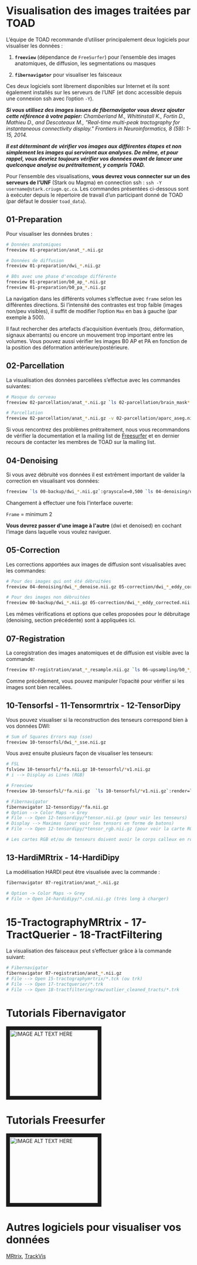 # Visualisation des images traitées par TOAD

L’équipe de TOAD recommande d’utiliser principalement deux logiciels pour visualiser les données :  

1. **`freeview`** (dépendance de `FreeSurfer`) pour l’ensemble des images anatomiques, de diffusion, les segmentations ou masques

2. **`fibernavigator`** pour visualiser les faisceaux

Ces deux logiciels sont librement disponibles sur Internet et ils sont également installés sur les serveurs de l’UNF (et donc accessible depuis une connexion ssh avec l’option `-Y`). 

***Si vous utilisez des images issues de fibernavigator vous devez ajouter cette référence à votre papier:*** *Chamberland M., Whittinstall K., Fortin D., Mathieu D., and Descoteaux M., "Real-time multi-peak tractography for instantaneous connectivity display." Frontiers in Neuroinformatics, 8 (59): 1-15, 2014.*

***Il est déterminant de vérifier vos images aux différentes étapes et non simplement les images qui serviront aux analyses. De même, et pour rappel, vous devriez toujours vérifier vos données avant de lancer une quelconque analyse ou prétraitement, y compris TOAD.*** 

Pour l’ensemble des visualisations, **vous devrez vous connecter sur un des serveurs de l’UNF** (Stark ou Magma) en connection ssh : `ssh -Y username@stark.criugm.qc.ca`. 
Les commandes présentées ci-dessous sont à exécuter depuis le répertoire de travail d’un participant donné de TOAD (par défaut le dossier `toad_data`). 

<!-- FIXME add cross-ref -->


## 01-Preparation
Pour visualiser les données brutes :

```bash
# Données anatomiques
freeview 01-preparation/anat_*.nii.gz

# Données de diffusion
freeview 01-preparation/dwi_*.nii.gz

# B0s avec une phase d'encodage différente
freeview 01-preparation/b0_ap_*.nii.gz
freeview 01-preparation/b0_pa_*.nii.gz
```

La navigation dans les différents volumes s’effectue avec `frame` selon les différentes directions.
Si l’intensité des contrastes est trop faible (images non/peu visibles), il suffit de modifier l’option `Max` en bas à gauche (par exemple à 500).

Il faut rechercher des artefacts d’acquisition éventuels (trou, déformation, signaux aberrants) ou encore un mouvement trop important entre les volumes. 
Vous pouvez aussi vérifier les images B0 AP et PA en fonction de la position des déformation antérieure/postérieure.

<!-- FIXME cf interface, termes et description -->

## 02-Parcellation
La visualisation des données parcellées s’effectue avec les commandes suivantes:

```bash
# Masque du cerveau
freeview 02-parcellation/anat_*.nii.gz `ls 02-parcellation/brain_mask*.nii.gz`:opacity=0.25

# Parcellation
freeview 02-parcellation/anat_*.nii.gz -v 02-parcellation/aparc_aseg.nii.gz:colormap=lut:opacity=0.25
```

<!-- cf ajout commande en fonction fichiers + Ajouter les liens -->

Si vous rencontrez des problèmes prétraitement, nous vous recommandons de vérifier la documentation et la mailing list de <a href="https://surfer.nmr.mgh.harvard.edu/fswiki/FsTutorial/AnatomicalROI" target="_blank">Freesurfer</a> et en dernier recours de contacter les membres de TOAD sur la mailing list.

## 04-Denoising
Si vous avez débruité vos données il est extrêment important de valider la correction en visualisant vos données:

```bash
freeview `ls 00-backup/dwi_*.nii.gz`:grayscale=0,500 `ls 04-denoising/dwi_*_denoise.nii.gz`:grayscale=0,500
```

Changement à effectuer une fois l'interface ouverte:

`Frame` = minimum 2

**Vous devrez passer d'une image à l'autre** (dwi et denoised) en cochant l’image dans laquelle vous voulez naviguer. 

<!-- Changer les frames (autres directions) Attention car changer sur les deux images. Changement avec coche/décoche -->

## 05-Correction
Les corrections apportées aux images de diffusion sont visualisables avec les commandes:

```bash
# Pour des images qui ont été débruitées
freeview 04-denoising/dwi_*_denoise.nii.gz 05-correction/dwi_*_eddy_corrected.nii.gz

# Pour des images non débruitées
freeview 00-backup/dwi_*.nii.gz 05-correction/dwi_*_eddy_corrected.nii.gz
```

Les mêmes vérifications et options que celles proposées pour le débruitage (denoising, section précédente) sont à appliquées ici.

## 07-Registration
La coregistration des images anatomiques et de diffusion est visible avec la commande:

```bash
freeview 07-registration/anat_*_resample.nii.gz `ls 06-upsampling/b0_*_denoise_*upsample.nii.gz`:opacity=0.60
```

Comme précédement, vous pouvez manipuler l’opacité pour vérifier si les images sont bien recallées.

## 10-Tensorfsl - 11-Tensormrtrix - 12-TensorDipy

Vous pouvez visualiser si la reconstruction des tenseurs correspond bien à vos données DWI:

```bash
# Sum of Squares Errors map (sse)
freeview 10-tensorfsl/dwi_*_sse.nii.gz 
```

Vous avez ensuite plusieurs façon de visualiser les tenseurs:
```bash
# FSL
fslview 10-tensorfsl/*fa.nii.gz 10-tensorfsl/*v1.nii.gz
# i --> Display as Lines (RGB)

# Freeview
freeview 10-tensorfsl/*fa.nii.gz  `ls 10-tensorfsl/*v1.nii.gz`:render=line:inversion=z

# Fibernavigator
fibernavigator 12-tensordipy/*fa.nii.gz
# Option --> Color Maps -> Grey
# File --> Open 12-tensordipy/*tensor.nii.gz (pour voir les tenseurs)
# Display --> Maximas (pour voir les tensors en forme de batons)
# File --> Open 12-tensordipy/*tensor_rgb.nii.gz (pour voir la carte RGB)

# Les cartes RGB et/ou de tenseurs doivent avoir le corps calleux en rouge, le cortico spinal en violet/bleu et les faisceaux antérieur postérieur en vert
```

## 13-HardiMRtrix - 14-HardiDipy
La modélisation HARDI peut être visualisée avec la commande : 

```bash
fibernavigator 07-regitration/anat_*.nii.gz

# Option -> Color Maps -> Grey
# File -> Open 14-hardidipy/*.csd.nii.gz (très long à charger)
```

# 15-TractographyMRtrix - 17-TractQuerier - 18-TractFiltering

La visualisation des faisceaux peut s’effectuer grâce à la commande suivant:
``` bash
# Fibernavigator
fibernavigator 07-registration/anat_*.nii.gz
# File --> Open 15-tractographymrtrix/*.tck (ou trk)
# File --> Open 17-tractquerier/*.trk
# File --> Open 18-tractfiltering/raw/outlier_cleaned_tracts/*.trk
```

# Tutorials Fibernavigator
<a href="http://www.youtube.com/watch?feature=player_embedded&v=8X_eOB9zYU8
" target="_blank"><img src="http://img.youtube.com/vi/8X_eOB9zYU8/0.jpg" 
alt="IMAGE ALT TEXT HERE" width="240" height="180" border="10" /></a>

# Tutorials Freesurfer
<a href="http://www.youtube.com/watch?feature=player_embedded&v=8Ict0Erh7_c
" target="_blank"><img src="http://img.youtube.com/vi/8Ict0Erh7_c/0.jpg" 
alt="IMAGE ALT TEXT HERE" width="240" height="180" border="10" /></a>

# Autres logiciels pour visualiser vos données

<a href="http://www.mrtrix.org/" target="_blank">MRtrix</a>,  <a href="http://trackvis.org/docs/?subsect=instructions" target="_blank">TrackVis</a>
